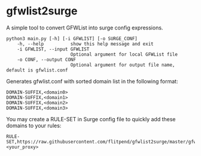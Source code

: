 # gfwlist2surge
A simple tool to convert GFWList into surge config expressions.

```
python3 main.py [-h] [-i GFWLIST] [-o SURGE_CONF]
    -h, --help          show this help message and exit
    -i GFWLIST, --input GFWLIST
                        Optional argument for local GFWList file
    -o CONF, --output CONF
                        Optional argument for output file name, default is gfwlist.conf
```

Generates gfwlist.conf with sorted domain list in the following format:

```
DOMAIN-SUFFIX,<domain0>
DOMAIN-SUFFIX,<domain1>
DOMAIN-SUFFIX,<domain2>
DOMAIN-SUFFIX,<domain3>
```

You may create a RULE-SET in Surge config file to quickly add these domains to your rules:

```
RULE-SET,https://raw.githubusercontent.com/flitpend/gfwlist2surge/master/gfwlist.conf,<your_proxy>
```
